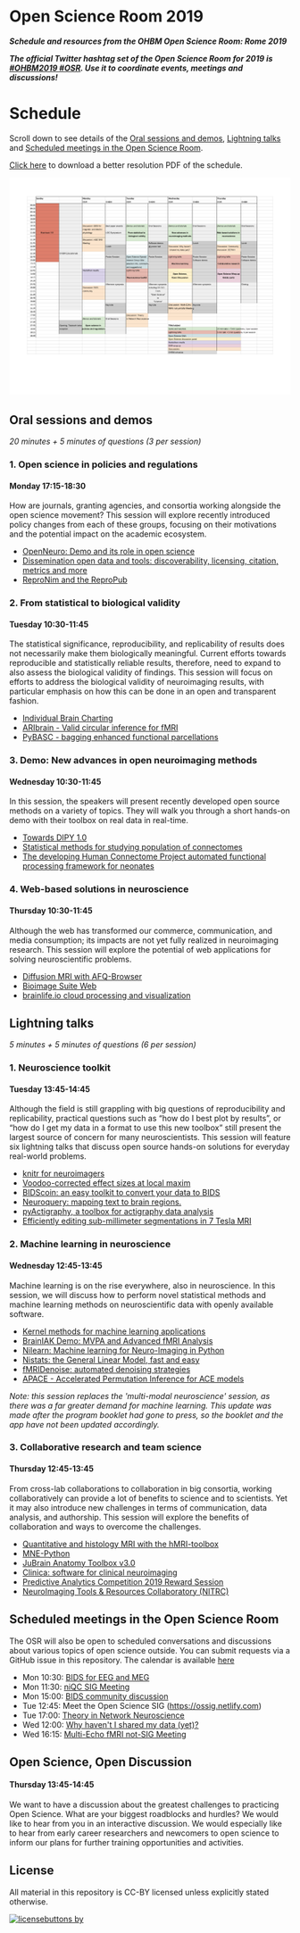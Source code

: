 # Open Science Room 2019

***Schedule and resources from the OHBM Open Science Room: Rome 2019***

***The official Twitter hashtag set of the Open Science Room for 2019 is [#OHBM2019 #OSR](https://twitter.com/search?q=%20%23OSR%20%23OHBM2019). Use it to coordinate events, meetings and discussions!***

# Schedule

Scroll down to see details of the [Oral sessions and demos](#oral-sessions-and-demos), [Lightning talks](#lightning-talks) and [Scheduled meetings in the Open Science Room](#scheduled-meetings-in-the-open-science-room).

[Click here](/OSR%20Schedule.pdf) to download a better resolution PDF of the schedule.

![](OSR_Schedule.png)

## Oral sessions and demos
_20 minutes + 5 minutes of questions (3 per session)_
### 1. Open science in policies and regulations
#### Monday 17:15-18:30
How are journals, granting agencies, and consortia working alongside the open science movement? This session will explore recently introduced policy changes from each of these groups, focusing on their motivations and the potential impact on the academic ecosystem.
* [OpenNeuro: Demo and its role in open science](/../../issues/7)
* [Dissemination open data and tools: discoverability, licensing, citation, metrics and more](/../../issues/35)
* [ReproNim and the ReproPub](/../../issues/40)

### 2. From statistical to biological validity
#### Tuesday 10:30-11:45
The statistical significance, reproducibility, and replicability of results does not necessarily make them biologically meaningful. Current efforts towards reproducible and statistically reliable results, therefore, need to expand to also assess the biological validity of findings. This session will focus on efforts to address the biological validity of neuroimaging results, with particular emphasis on how this can be done in an open and transparent fashion.
* [Individual Brain Charting](/../../issues/23)
* [ARIbrain - Valid circular inference for fMRI](/../../issues/21)
* [PyBASC - bagging enhanced functional parcellations](/../../issues/31)

### 3. Demo: New advances in open neuroimaging methods
#### Wednesday 10:30-11:45
In this session, the speakers will present recently developed open source methods on a variety of topics. They will walk you through a short hands-on demo with their toolbox on real data in real-time.
* [Towards DIPY 1.0](/../../issues/19)
* [Statistical methods for studying population of connectomes](/../../issues/9)
* [The developing Human Connectome Project automated functional processing framework for neonates](/../../issues/24)

### 4. Web-based solutions in neuroscience
#### Thursday 10:30-11:45
Although the web has transformed our commerce, communication, and media consumption; its impacts are not yet fully realized in neuroimaging research. This session will explore the potential of web applications for solving neuroscientific problems.
* [Diffusion MRI with AFQ-Browser](/../../issues/26)
* [Bioimage Suite Web](/../../issues/13)
* [brainlife.io cloud processing and visualization](/../../issues/5)

## Lightning talks
_5 minutes + 5 minutes of questions (6 per session)_
### 1. Neuroscience toolkit
#### Tuesday 13:45-14:45
Although the field is still grappling with big questions of reproducibility and replicability, practical questions such as “how do I best plot by results”, or “how do I get my data in a format to use this new toolbox” still present the largest source of concern for many neuroscientists. This session will feature six lightning talks that discuss open source hands-on solutions for everyday real-world problems.
* [knitr for neuroimagers](/../../issues/6)
* [Voodoo-corrected effect sizes at local maxim](/../../issues/25)
* [BIDScoin: an easy toolkit to convert your data to BIDS](/../../issues/28)
* [Neuroquery: mapping text to brain regions.](/../../issues/17)
* [pyActigraphy, a toolbox for actigraphy data analysis](/../../issues/29)
* [Efficiently editing sub-millimeter segmentations in 7 Tesla MRI](/../../issues/8)

### 2. Machine learning in neuroscience
#### Wednesday 12:45-13:45
Machine learning is on the rise everywhere, also in neuroscience. In this session, we will discuss how to perform novel statistical methods and machine learning methods on neuroscientific data with openly available software.
* [Kernel methods for machine learning applications](/../../issues/1)
* [BrainIAK Demo: MVPA and Advanced fMRI Analysis](/../../issues/27)
* [Nilearn: Machine learning for Neuro-Imaging in Python](/../../issues/16)
* [Nistats: the General Linear Model, fast and easy](/../../issues/14)
* [fMRIDenoise: automated denoising strategies](/../../issues/22)
* [APACE - Accelerated Permutation Inference for ACE models](/../../issues/20)

*Note: this session replaces the 'multi-modal neuroscience' session, as there was a far greater demand for machine learning. This update was made after the program booklet had gone to press, so the booklet and the app have not been updated accordingly.*


### 3. Collaborative research and team science
#### Thursday 12:45-13:45
From cross-lab collaborations to collaboration in big consortia, working collaboratively can provide a lot of benefits to science and to scientists. Yet it may also introduce new challenges in terms of communication, data analysis, and authorship. This session will explore the benefits of collaboration and ways to overcome the challenges.
* [Quantitative and histology MRI with the hMRI-toolbox](/../../issues/12)
* [MNE-Python](/../../issues/15)
* [JuBrain Anatomy Toolbox v3.0](/../../issues/2)
* [Clinica: software for clinical neuroimaging](/../../issues/33)
* [Predictive Analytics Competition 2019 Reward Session](/../../issues/10)
* [NeuroImaging Tools & Resources Collaboratory (NITRC)](/../../issues/46)

## Scheduled meetings in the Open Science Room

The OSR will also be open to scheduled conversations and discussions about various topics of open science outside. You can submit requests via a GitHub issue in this repository.
The calendar is available [here](https://calendar.google.com/calendar?cid=anJjNGh1dXFtODkyazVpbzk3OXF2YmM2N29AZ3JvdXAuY2FsZW5kYXIuZ29vZ2xlLmNvbQ)

* Mon 10:30: [BIDS for EEG and MEG](/../../issues/3)
* Mon 11:30: [niQC SIG Meeting](/../../issues/30)
* Mon 15:00: [BIDS community discussion](/../../4)
* Tue 12:45: Meet the Open Science SIG (https://ossig.netlify.com)
* Tue 17:00: [Theory in Network Neuroscience](/../../issues/11)
* Wed 12:00: [Why haven't I shared my data (yet)?](/../../issues/44)
* Wed 16:15: [Multi-Echo fMRI not-SIG Meeting](/../../issues/38)

## Open Science, Open Discussion
#### Thursday 13:45-14:45
We want to have a discussion about the greatest challenges to practicing Open Science. What are your biggest roadblocks and hurdles? We would like to hear from you in an interactive discussion. We would especially like to hear from early career researchers and newcomers to open science to inform our plans for further training opportunities and activities.

## License
All material in this repository is CC-BY licensed unless explicitly stated otherwise.

[![licensebuttons by](https://licensebuttons.net/l/by/3.0/88x31.png)](https://creativecommons.org/licenses/by/4.0)
